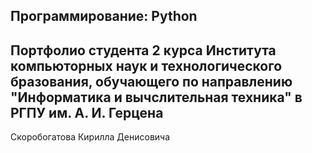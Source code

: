 <h2> Программирование: Python </h2>

Портфолио студента 2 курса Института компьюторных наук и технологического бразования,
обучающего по направлению "Информатика и вычслительная техника" в РГПУ им. А. И. Герцена
---
Скоробогатова Кирилла Денисовича

